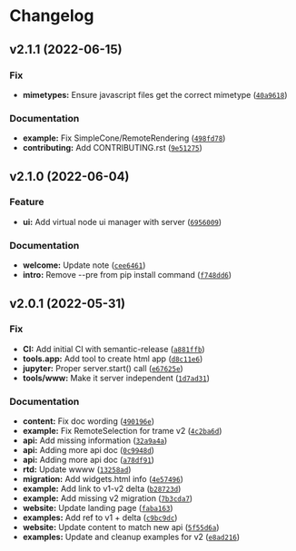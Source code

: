 # Changelog

<!--next-version-placeholder-->

## v2.1.1 (2022-06-15)
### Fix
* **mimetypes:** Ensure javascript files get the correct mimetype ([`40a9618`](https://github.com/Kitware/trame/commit/40a9618af62da9f7d2b88bc333938c9ccc647487))

### Documentation
* **example:** Fix SimpleCone/RemoteRendering ([`498fd78`](https://github.com/Kitware/trame/commit/498fd7803505068cf269aa1ac83806e1b16d3d03))
* **contributing:** Add CONTRIBUTING.rst ([`9e51275`](https://github.com/Kitware/trame/commit/9e5127537c23b743b04cbafff3f5f21ba277344a))

## v2.1.0 (2022-06-04)
### Feature
* **ui:** Add virtual node ui manager with server ([`6956009`](https://github.com/Kitware/trame/commit/695600928f2bd3e3795c556d609eb11c93ba7c50))

### Documentation
* **welcome:** Update note ([`cee6461`](https://github.com/Kitware/trame/commit/cee64613717607cb374e9c2ca07f5d40f1c6c7c8))
* **intro:** Remove --pre from pip install command ([`f748dd6`](https://github.com/Kitware/trame/commit/f748dd6736e4736365f9f18c00c5846c53f47793))

## v2.0.1 (2022-05-31)
### Fix
* **CI:** Add initial CI with semantic-release ([`a881ffb`](https://github.com/Kitware/trame/commit/a881ffb9232fd2f78e445be4be58dcc112181ff5))
* **tools.app:** Add tool to create html app ([`d8c11e6`](https://github.com/Kitware/trame/commit/d8c11e679500005b976c8e934230aa8ea9f0d072))
* **jupyter:** Proper server.start() call ([`e67625e`](https://github.com/Kitware/trame/commit/e67625e9775f688da7d80d5b2ea97d779af61dfb))
* **tools/www:** Make it server independent ([`1d7ad31`](https://github.com/Kitware/trame/commit/1d7ad3197d445ffd600d5069c993a44c5f831a18))

### Documentation
* **content:** Fix doc wording ([`490196e`](https://github.com/Kitware/trame/commit/490196e62a5252a7b8b50d0b6bda03746d796ce8))
* **example:** Fix RemoteSelection for trame v2 ([`4c2ba6d`](https://github.com/Kitware/trame/commit/4c2ba6d2ebc5c4af0bb6427ecaff0435bf6d4a39))
* **api:** Add missing information ([`32a9a4a`](https://github.com/Kitware/trame/commit/32a9a4a47232a24e7c79d3f037cd3c2fad7fcf56))
* **api:** Adding more api doc ([`0c9948d`](https://github.com/Kitware/trame/commit/0c9948d03f4a271747965afe7f68b3889e4c9daa))
* **api:** Adding more api doc ([`a78df91`](https://github.com/Kitware/trame/commit/a78df91235244a6cff4f688298bee91e98df5096))
* **rtd:** Update wwww ([`13258ad`](https://github.com/Kitware/trame/commit/13258ad7e807d18b5fa7123d28b59f452833a114))
* **migration:** Add widgets.html info ([`4e57496`](https://github.com/Kitware/trame/commit/4e5749670935e6ba684289d9f894782a1151c0a8))
* **example:** Add link to v1-v2 delta ([`b28723d`](https://github.com/Kitware/trame/commit/b28723d7e9ea56006e230b1898f3d158f77f49d6))
* **example:** Add missing v2 migration ([`7b3cda7`](https://github.com/Kitware/trame/commit/7b3cda7c45b8a60132892f762e16ed28cb709481))
* **website:** Update landing page ([`faba163`](https://github.com/Kitware/trame/commit/faba16314dc229be1b9991fb8b3108d3d94a81a9))
* **examples:** Add ref to v1 + delta ([`c9bc9dc`](https://github.com/Kitware/trame/commit/c9bc9dc80d14c23782c246e3c202d89ffeed3f95))
* **website:** Update content to match new api ([`5f55d6a`](https://github.com/Kitware/trame/commit/5f55d6a575d3fb6afb28d49adc66e7f1afb22d96))
* **examples:** Update and cleanup examples for v2 ([`e8ad216`](https://github.com/Kitware/trame/commit/e8ad2164e64ab1656516f399afed639413ee5421))
